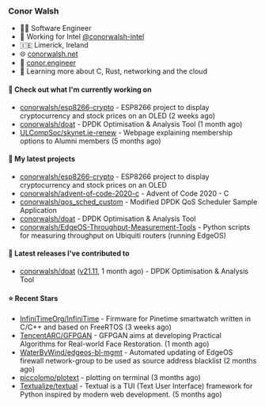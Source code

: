 ### Conor Walsh
- 👷‍♂️ Software Engineer
- 🏢 Working for Intel [@conorwalsh-intel](https://github.com/conorwalsh-intel)
- 🇮🇪 Limerick, Ireland
- 🌐 [conorwalsh.net](https://conorwalsh.net)
- 📙 [conor.engineer](https://conor.engineer)
- 🌱 Learning more about C, Rust, networking and the cloud

#### 🔨 Check out what I'm currently working on

- [conorwalsh/esp8266-crypto](https://github.com/conorwalsh/esp8266-crypto) - ESP8266 project to display cryptocurrency and stock prices on an OLED (2 weeks ago)
- [conorwalsh/doat](https://github.com/conorwalsh/doat) - DPDK Optimisation &amp; Analysis Tool (1 month ago)
- [ULCompSoc/skynet.ie-renew](https://github.com/ULCompSoc/skynet.ie-renew) - Webpage explaining membership options to Alumni members (5 months ago)

#### 🌱 My latest projects

- [conorwalsh/esp8266-crypto](https://github.com/conorwalsh/esp8266-crypto) - ESP8266 project to display cryptocurrency and stock prices on an OLED
- [conorwalsh/advent-of-code-2020-c](https://github.com/conorwalsh/advent-of-code-2020-c) - Advent of Code 2020 - C
- [conorwalsh/qos_sched_custom](https://github.com/conorwalsh/qos_sched_custom) - Modified DPDK QoS Scheduler Sample Application
- [conorwalsh/doat](https://github.com/conorwalsh/doat) - DPDK Optimisation &amp; Analysis Tool
- [conorwalsh/EdgeOS-Throughput-Measurement-Tools](https://github.com/conorwalsh/EdgeOS-Throughput-Measurement-Tools) - Python scripts for measuring throughput on Ubiquiti routers (running EdgeOS)

#### 🔭 Latest releases I've contributed to

- [conorwalsh/doat](https://github.com/conorwalsh/doat) ([v21.11](https://github.com/conorwalsh/doat/releases/tag/v21.11), 1 month ago) - DPDK Optimisation &amp; Analysis Tool

#### ⭐ Recent Stars

- [InfiniTimeOrg/InfiniTime](https://github.com/InfiniTimeOrg/InfiniTime) - Firmware for Pinetime smartwatch written in C/C&#43;&#43; and based on FreeRTOS (3 weeks ago)
- [TencentARC/GFPGAN](https://github.com/TencentARC/GFPGAN) - GFPGAN aims at developing Practical Algorithms for Real-world Face Restoration. (1 month ago)
- [WaterByWind/edgeos-bl-mgmt](https://github.com/WaterByWind/edgeos-bl-mgmt) - Automated updating of EdgeOS firewall network-group to be used as source address blacklist (2 months ago)
- [piccolomo/plotext](https://github.com/piccolomo/plotext) - plotting on terminal (3 months ago)
- [Textualize/textual](https://github.com/Textualize/textual) - Textual is a TUI (Text User Interface) framework for Python inspired by modern web development. (5 months ago)
